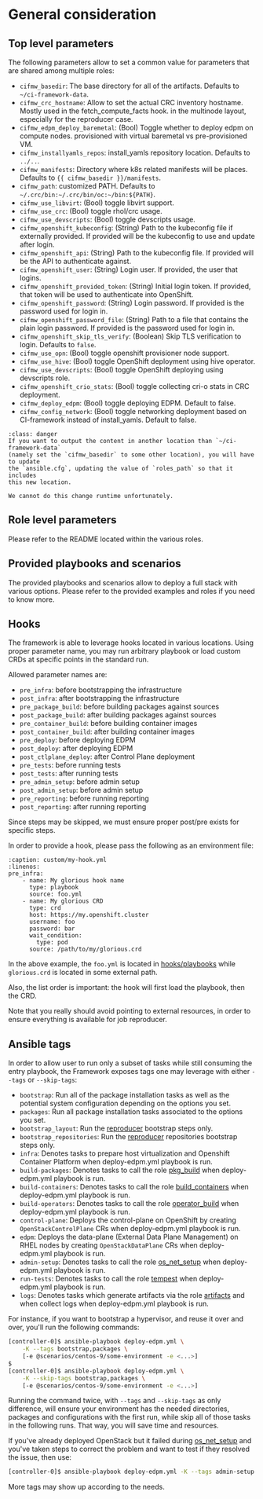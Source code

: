 # General consideration

## Top level parameters

The following parameters allow to set a common value for parameters that
are shared among multiple roles:

* `cifmw_basedir`: The base directory for all of the artifacts. Defaults to
`~/ci-framework-data`.
* `cifmw_crc_hostname`: Allow to set the actual CRC inventory hostname. Mostly used in the fetch_compute_facts hook.
in the multinode layout, especially for the reproducer case.
* `cifmw_edpm_deploy_baremetal`: (Bool) Toggle whether to deploy edpm on compute nodes.
provisioned with virtual baremetal vs pre-provisioned VM.
* `cifmw_installyamls_repos`: install_yamls repository location. Defaults to `../..`.
* `cifmw_manifests`: Directory where k8s related manifests will be places. Defaults to
`{{ cifmw_basedir }}/manifests`.
* `cifmw_path`: customized PATH. Defaults to `~/.crc/bin:~/.crc/bin/oc:~/bin:${PATH}`.
* `cifmw_use_libvirt`: (Bool) toggle libvirt support.
* `cifmw_use_crc`: (Bool) toggle rhol/crc usage.
* `cifmw_use_devscripts`: (Bool) toggle devscripts usage.
* `cifmw_openshift_kubeconfig`: (String) Path to the kubeconfig file if externally provided. If provided will be the kubeconfig to use and update after login.
* `cifmw_openshift_api`: (String) Path to the kubeconfig file. If provided will be the API to authenticate against.
* `cifmw_openshift_user`: (String) Login user. If provided, the user that logins.
* `cifmw_openshift_provided_token`: (String) Initial login token. If provided, that token will be used to authenticate into OpenShift.
* `cifmw_openshift_password`: (String) Login password. If provided is the password used for login in.
* `cifmw_openshift_password_file`: (String) Path to a file that contains the plain login password. If provided is the password used for login in.
* `cifmw_openshift_skip_tls_verify`: (Boolean) Skip TLS verification to login. Defaults to `false`.
* `cifmw_use_opn`: (Bool) toggle openshift provisioner node support.
* `cifmw_use_hive`: (Bool) toggle OpenShift deployment using hive operator.
* `cifmw_use_devscripts`: (Bool) toggle OpenShift deploying using devscripts role.
* `cifmw_openshift_crio_stats`: (Bool) toggle collecting cri-o stats in CRC deployment.
* `cifmw_deploy_edpm`: (Bool) toggle deploying EDPM. Default to false.
* `cifmw_config_network`: (Bool) toggle networking deployment based on CI-framework instead of install_yamls. Default to false.

~~~{admonition} Words of caution
:class: danger
If you want to output the content in another location than `~/ci-framework-data`
(namely set the `cifmw_basedir` to some other location), you will have to update
the `ansible.cfg`, updating the value of `roles_path` so that it includes
this new location.

We cannot do this change runtime unfortunately.
~~~

## Role level parameters

Please refer to the README located within the various roles.

## Provided playbooks and scenarios

The provided playbooks and scenarios allow to deploy a full stack with
various options. Please refer to the provided examples and roles if you
need to know more.

## Hooks

The framework is able to leverage hooks located in various locations. Using
proper parameter name, you may run arbitrary playbook or load custom CRDs at
specific points in the standard run.

Allowed parameter names are:

* `pre_infra`: before bootstrapping the infrastructure
* `post_infra`: after bootstrapping the infrastructure
* `pre_package_build`: before building packages against sources
* `post_package_build`: after building packages against sources
* `pre_container_build`: before building container images
* `post_container_build`: after building container images
* `pre_deploy`: before deploying EDPM
* `post_deploy`: after deploying EDPM
* `post_ctlplane_deploy`: after Control Plane deployment
* `pre_tests`: before running tests
* `post_tests`: after running tests
* `pre_admin_setup`: before admin setup
* `post_admin_setup`: before admin setup
* `pre_reporting`: before running reporting
* `post_reporting`: after running reporting

Since steps may be skipped, we must ensure proper post/pre exists for specific
steps.

In order to provide a hook, please pass the following as an environment file:

~~~{code-block} YAML
:caption: custom/my-hook.yml
:linenos:
pre_infra:
    - name: My glorious hook name
      type: playbook
      source: foo.yml
    - name: My glorious CRD
      type: crd
      host: https://my.openshift.cluster
      username: foo
      password: bar
      wait_condition:
        type: pod
      source: /path/to/my/glorious.crd
~~~

In the above example, the `foo.yml` is located in
[hooks/playbooks](https://github.com/openstack-k8s-operators/ci-framework/tree/main/hooks/playbooks) while
`glorious.crd` is located in some external path.

Also, the list order is important: the hook will first load the playbook,
then the CRD.

Note that you really should avoid pointing to external resources, in order to
ensure everything is available for job reproducer.

## Ansible tags

In order to allow user to run only a subset of tasks while still consuming the
entry playbook, the Framework exposes tags one may leverage with either `--tags`
or `--skip-tags`:

* `bootstrap`: Run all of the package installation tasks as well as the potential system configuration depending on the options you set.
* `packages`: Run all package installation tasks associated to the options you set.
* `bootstrap_layout`: Run the [reproducer](../reproducers/01-considerations.md) bootstrap steps only.
* `bootstrap_repositories`: Run the [reproducer](../reproducers/01-considerations.md) repositories bootstrap steps only.
* `infra`: Denotes tasks to prepare host virtualization and Openshift Container Platform when deploy-edpm.yml playbook is run.
* `build-packages`: Denotes tasks to call the role [pkg_build](../roles/pkg_build.md) when deploy-edpm.yml playbook is run.
* `build-containers`: Denotes tasks to call the role [build_containers](../roles/build_containers.md) when deploy-edpm.yml playbook is run.
* `build-operators`: Denotes tasks to call the role [operator_build](../roles/operator_build.md) when deploy-edpm.yml playbook is run.
* `control-plane`: Deploys the control-plane on OpenShift by creating `OpenStackControlPlane` CRs when deploy-edpm.yml playbook is run.
* `edpm`: Deploys the data-plane (External Data Plane Management) on RHEL nodes by creating `OpenStackDataPlane` CRs when deploy-edpm.yml playbook is run.
* `admin-setup`: Denotes tasks to call the role [os_net_setup](../roles/os_net_setup.md) when deploy-edpm.yml playbook is run.
* `run-tests`: Denotes tasks to call the role [tempest](../roles/tempest.md) when deploy-edpm.yml playbook is run.
* `logs`: Denotes tasks which generate artifacts via the role [artifacts](../roles/artifacts.md) and when collect logs when deploy-edpm.yml playbook is run.

For instance, if you want to bootstrap a hypervisor, and reuse it over and
over, you'll run the following commands:

```Bash
[controller-0]$ ansible-playbook deploy-edpm.yml \
    -K --tags bootstrap,packages \
    [-e @scenarios/centos-9/some-environment -e <...>]
$
[controller-0]$ ansible-playbook deploy-edpm.yml \
    -K --skip-tags bootstrap,packages \
    [-e @scenarios/centos-9/some-environment -e <...>]
```
Running the command twice, with `--tags` and `--skip-tags` as only difference,
will ensure your environment has the needed directories, packages and
configurations with the first run, while skip all of those tasks in the
following runs. That way, you will save time and resources.

If you've already deployed OpenStack but it failed
during [os_net_setup](../roles/os_net_setup.md) and you've taken steps
to correct the problem and want to test if they resolved the issue,
then use:
```Bash
[controller-0]$ ansible-playbook deploy-edpm.yml -K --tags admin-setup
```

More tags may show up according to the needs.
